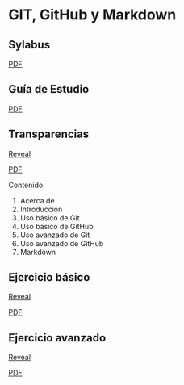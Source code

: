 # GIT, GitHub y Markdown

## Sylabus

[PDF](https://asanzdiego.github.io/curso-git-github-markdown-2016/docs/Syllabus_ModuloNivelacion.pdf)

## Guía de Estudio

[PDF](https://asanzdiego.github.io/curso-git-github-markdown-2016/docs/Bloque5_ModuloNivelacion_guia.pdf)

## Transparencias

[Reveal](https://asanzdiego.github.io/curso-git-github-markdown-2016/slides/export/git-github-markdown-resumen-reveal-slides.html)

[PDF](https://asanzdiego.github.io/curso-git-github-markdown-2016/slides/export/git-github-markdown-resumen-reveal-slides.pdf)

Contenido:

1. Acerca de
2. Introducción
3. Uso básico de Git
4. Uso básico de GitHub
5. Uso avanzado de Git
6. Uso avanzado de GitHub
7. Markdown

## Ejercicio básico

[Reveal](https://asanzdiego.github.io/curso-git-github-markdown-2016/slides/export/git-github-markdown-ejercicios-01-reveal-slides.html)

[PDF](https://asanzdiego.github.io/curso-git-github-markdown-2016/slides/export/git-github-markdown-ejercicios-01-reveal-slides.pdf)

## Ejercicio avanzado

[Reveal](https://asanzdiego.github.io/curso-git-github-markdown-2016/slides/export/git-github-markdown-ejercicios-02-reveal-slides.html)

[PDF](https://asanzdiego.github.io/curso-git-github-markdown-2016/slides/export/git-github-markdown-ejercicios-02-reveal-slides.pdf)
